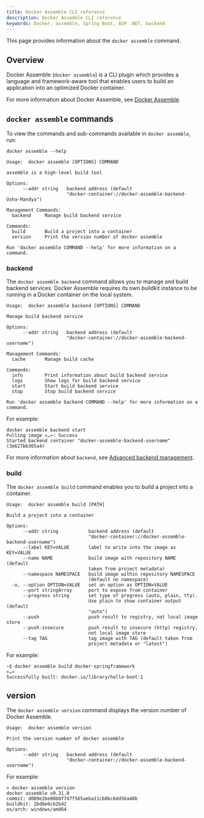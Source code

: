 ```yaml
---
title: Docker Assemble CLI reference
description: Docker Assemble CLI reference
keywords: Docker, assemble, Spring Boot, ASP .NET, backend
---
```


This page provides information about the `docker assemble` command.

## Overview

Docker Assemble (`docker assemble`) is a CLI plugin which provides a language and framework-aware tool that enables users to build an application into an optimized Docker container.

For more information about Docker Assemble, see [Docker Assemble](/assemble/install/).

## `docker assemble` commands

To view the commands and sub-commands available in `docker assemble`, run:

`docker assemble --help`

```
Usage:  docker assemble [OPTIONS] COMMAND

assemble is a high-level build tool

Options:
      --addr string   backend address (default
                      "docker-container://docker-assemble-backend-Usha-Mandya")

Management Commands:
  backend     Manage build backend service

Commands:
  build       Build a project into a container
  version     Print the version number of docker assemble

Run 'docker assemble COMMAND --help' for more information on a command.
```

### backend

The `docker assemble backend` command allows you to manage and build backend services. Docker Assemble requires its own buildkit instance to be running in a Docker container on the local system.

```
Usage:  docker assemble backend [OPTIONS] COMMAND

Manage build backend service

Options:
      --addr string   backend address (default
                      "docker-container://docker-assemble-backend-username")

Management Commands:
  cache       Manage build cache

Commands:
  info        Print information about build backend service
  logs        Show logs for build backend service
  start       Start build backend service
  stop        Stop build backend service

Run 'docker assemble backend COMMAND --help' for more information on a command.
```

For example:

```
docker assemble backend start
Pulling image «…»: Success
Started backend container "docker-assemble-backend-username" (3e627bb365a4)
```

For more information about `backend`, see  [Advanced backend management](/assemble/adv-backend-manage).

### build

The `docker assemble build` command enables you to build a project into a container.

```
Usage:  docker assemble build [PATH]

Build a project into a container

Options:
      --addr string           backend address (default
                              "docker-container://docker-assemble-backend-username")
      --label KEY=VALUE       label to write into the image as KEY=VALUE
      --name NAME             build image with repository NAME (default
                              taken from project metadata)
      --namespace NAMESPACE   build image within repository NAMESPACE
                              (default no namespace)
  -o, --option OPTION=VALUE   set an option as OPTION=VALUE
      --port stringArray      port to expose from container
      --progress string       set type of progress (auto, plain, tty).
                              Use plain to show container output (default
                              "auto")
      --push                  push result to registry, not local image store
      --push-insecure         push result to insecure (http) registry,
                              not local image store
      --tag TAG               tag image with TAG (default taken from
                              project metadata or "latest")
```

For example:

```
~$ docker assemble build docker-springframework
«…»
Successfully built: docker.io/library/hello-boot:1
```

## version

The `docker assemble version` command displays the version number of Docker Assemble.

```
Usage:  docker assemble version

Print the version number of docker assemble

Options:
      --addr string   backend address (default
                      "docker-container://docker-assemble-backend-username")
```

For example:

```
> docker assemble version
docker assemble v0.31.0
commit: d089e2be00b0f7d7f565aeba11cb8bc6dd56a40b
buildkit: 2bd8e6cb2b42
os/arch: windows/amd64
```